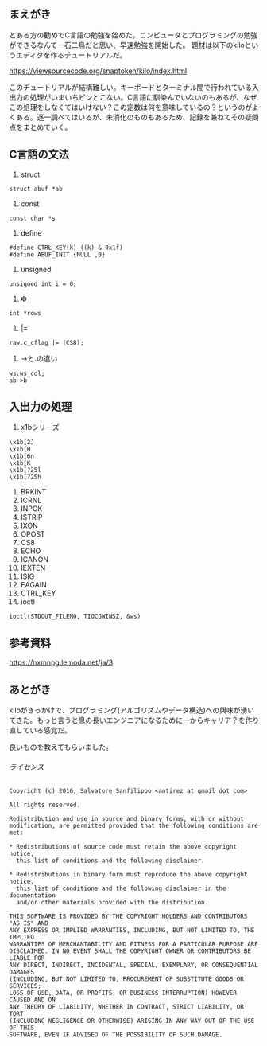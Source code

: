 ## まえがき
とある方の勧めでC言語の勉強を始めた。コンピュータとプログラミングの勉強ができるなんて一石二鳥だと思い、早速勉強を開始した。
題材は以下のkiloというエディタを作るチュートリアルだ。

https://viewsourcecode.org/snaptoken/kilo/index.html

このチュートリアルが結構難しい。キーボードとターミナル間で行われている入出力の処理がいまいちピンとこない。C言語に馴染んでいないのもあるが、なぜこの処理をしなくてはいけない？この定数は何を意味しているの？というのがよくある。逐一調べてはいるが、未消化のものもあるため、記録を兼ねてその疑問点をまとめていく。

## C言語の文法

1. struct
```
struct abuf *ab
```
1. const
```
const char *s
```
1. define
```
#define CTRL_KEY(k) ((k) & 0x1f)
#define ABUF_INIT {NULL ,0}
```
1. unsigned
```
unsigned int i = 0;
```
1. ❇︎
```
int *rows
```
1. |=
```
raw.c_cflag |= (CS8);
```
1. ->と.の違い
```
ws.ws_col;
ab->b
```

## 入出力の処理
1. x1bシリーズ
```
\x1b[2J
\x1b[H
\x1b[6n
\x1b[K
\x1b[?25l
\x1b[?25h
```
1. BRKINT
1. ICRNL
1. INPCK
1. ISTRIP
1. IXON
1. OPOST
1. CS8
1. ECHO
1. ICANON
1. IEXTEN
1. ISIG
1. EAGAIN
1. CTRL_KEY
1. ioctl
```
ioctl(STDOUT_FILENO, TIOCGWINSZ, &ws)
```

## 参考資料
https://nxmnpg.lemoda.net/ja/3

## あとがき
kiloがきっかけで、プログラミング(アルゴリズムやデータ構造)への興味が湧いてきた。もっと言うと息の長いエンジニアになるために一からキャリア？を作り直している感覚だ。

良いものを教えてもらいました。

###### ライセンス
```
Copyright (c) 2016, Salvatore Sanfilippo <antirez at gmail dot com>

All rights reserved.

Redistribution and use in source and binary forms, with or without
modification, are permitted provided that the following conditions are met:

* Redistributions of source code must retain the above copyright notice,
  this list of conditions and the following disclaimer.

* Redistributions in binary form must reproduce the above copyright notice,
  this list of conditions and the following disclaimer in the documentation
  and/or other materials provided with the distribution.

THIS SOFTWARE IS PROVIDED BY THE COPYRIGHT HOLDERS AND CONTRIBUTORS "AS IS" AND
ANY EXPRESS OR IMPLIED WARRANTIES, INCLUDING, BUT NOT LIMITED TO, THE IMPLIED
WARRANTIES OF MERCHANTABILITY AND FITNESS FOR A PARTICULAR PURPOSE ARE
DISCLAIMED. IN NO EVENT SHALL THE COPYRIGHT OWNER OR CONTRIBUTORS BE LIABLE FOR
ANY DIRECT, INDIRECT, INCIDENTAL, SPECIAL, EXEMPLARY, OR CONSEQUENTIAL DAMAGES
(INCLUDING, BUT NOT LIMITED TO, PROCUREMENT OF SUBSTITUTE GOODS OR SERVICES;
LOSS OF USE, DATA, OR PROFITS; OR BUSINESS INTERRUPTION) HOWEVER CAUSED AND ON
ANY THEORY OF LIABILITY, WHETHER IN CONTRACT, STRICT LIABILITY, OR TORT
(INCLUDING NEGLIGENCE OR OTHERWISE) ARISING IN ANY WAY OUT OF THE USE OF THIS
SOFTWARE, EVEN IF ADVISED OF THE POSSIBILITY OF SUCH DAMAGE.
```
